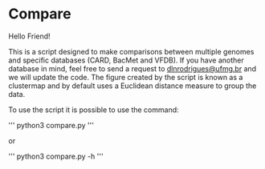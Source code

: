# Compare
Hello Friend!

This is a script designed to make comparisons between multiple genomes and specific databases (CARD, BacMet and VFDB).
If you have another database in mind, feel free to send a request to dlnrodrigues@ufmg.br and we will update the code.
The figure created by the script is known as a clustermap and by default uses a Euclidean distance measure to group the data.

To use the script it is possible to use the command:

'''
python3 compare.py
'''

or

'''
python3 compare.py -h
'''

